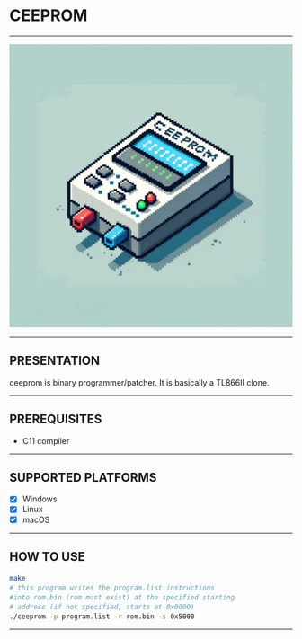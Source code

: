 # CEEPROM

---

![text](ceeprom.webp)

---

## PRESENTATION

ceeprom is binary programmer/patcher. It is basically a TL866II clone.

---

## PREREQUISITES

* C11 compiler

---

## SUPPORTED PLATFORMS

- [X] Windows
- [X] Linux
- [X] macOS

---

## HOW TO USE

```sh
make
# this program writes the program.list instructions
#into rom.bin (rom must exist) at the specified starting
# address (if not specified, starts at 0x0000)
./ceeprom -p program.list -r rom.bin -s 0x5000
```

---

